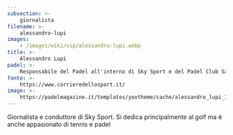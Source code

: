 ```yaml
---
subsection: >-
    giornalista
filename: >-
    alessandro-lupi
images:
    - /images/wiki/vip/alessandro-lupi.webp
title: >-
    Alessandro Lupi
padel: >-
    Responsabile del Padel all'interno di Sky Sport e del Padel Club Sabaudia è un grandissimo appassionato e un ottimo giocatore. Ha affermato di averci iniziato a giocare girando per circoli romani, da lì non ha più smesso. Segue attivamente i tornei del World Padel Tour che, da qualche tappa, vengono trasmessi anche su Sky Sport.
fonte: >-
    https://www.corrieredellosport.it/
image: >-
    https://padelmagazine.it/templates/yootheme/cache/alessandro_lupi_1-7ffb453a.jpeg
---
```

Giornalista e conduttore di Sky Sport. Si dedica principalmente al golf ma è anche appasionato di tennis e padel